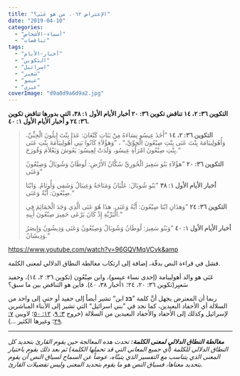 ```yaml
---
title: "الإعتراض ٠٦٢، من هو عَنَى؟"
date: "2019-04-10"
categories: 
  - "أسماء-الأشخاص"
  - "تناقضات"
tags: 
  - "أخبار-الأيام"
  - "التكوين"
  - "اسرائيل"
  - "سَعير"
  - "عيسو"
  - "عبري"
coverImage: "d9a0d9a6d9a2.jpg"
---
```


**التكوين ٣٦: ٢، ١٤ تناقض تكوين ٣٦: ٢٠ أخبار الأيام الأول ١: ٣٨، التي بدورها تناقض تكوين ٣٦: ٢٤ و أخبار الأيام الأول ١: ٤٠.**

> **التكوين ٣٦: ٢، ١٤** ”أَخَذَ عِيسُو نِسَاءَهُ مِنْ بَنَاتِ كَنْعَانَ: عَدَا بِنْتَ إِيلُونَ الْحِثِّيِّ، وَأُهُولِيبَامَةَ بِنْتَ عَنَى بِنْتِ صِبْعُونَ الْحِوِّيِّ،“ ، ”وَهؤُلاَءِ كَانُوا بَنِي أُهُولِيبَامَةَ بِنْتِ عَنَى بِنْتِ صِبْعُونَ امْرَأَةِ عِيسُو، وَلَدَتْ لِعِيسُو: يَعُوشَ وَيَعْلاَمَ وَقُورَحَ.“
> 
> **التكوين ٣٦: ٢٠** ”هؤُلاَءِ بَنُو سَعِيرَ الْحُورِيِّ سُكَّانُ الأَرْضِ: لُوطَانُ وَشُوبَالُ وَصِبْعُونُ وَعَنَى“
> 
> **أخبار الأيام الأول ١: ٣٨** ”بَنُو شُوبَالَ: عَلْيَانُ وَمَنَاحَةُ وَعِيبَالُ وَشَفِي وَأُونَامُ. وَابْنَا صِبْعُونَ: أَيَّةُ وَعَنَى.“
> 
> **التكوين ٣٦: ٢٤** ”وَهذَانِ ابْنَا صِبْعُونَ: أَيَّةُ وَعَنَى. هذَا هُوَ عَنَى الَّذِي وَجَدَ الْحَمَائِمَ فِي الْبَرِّيَّةِ إِذْ كَانَ يَرْعَى حَمِيرَ صِبْعُونَ أَبِيهِ.“
> 
> **أخبار الأيام الأول ١: ٤٠** ”وَبَنُو سَعِيرَ: لُوطَانُ وَشُوبَالُ وَصِبْعُونُ وَعَنَى وَدِيشُونُ وَإِيصَرُ وَدِيشَانُ.“

https://www.youtube.com/watch?v=96GQVMqVCvk&amp

فشل في قراءة النص بدقّة، إضافة إلى ارتكاب مغالطة النطاق الدلالي لمعنى الكلمة.

عَنَى هو والد أهوليبامة (إحدى نساء عيسو)، وابن صِبْعُون (تكوين ٣٦: ٢، ١٤)، وحفيد سَعيِر(تكوين ٣٦: ٢٠، ٢٤؛ ١أخبار ٣٨، ٤٠). فأين هو التناقض بين ما سبق؟

ربما أن المعترض يجهل أنَّ كلمة ”**בּנ** ابن“ تشير أيضاً إلى حفيد أو حتى إلى واحد من السلالة أي الأحفاد البعيدين، كما نجد في ”بني اسرائيل“ التي تشير إلى الأبناء المباشرين لإسرائيل وكذلك إلى الأحفاد والأحفاد البعيدين من السلالة (خروج [٣: ٩](https://biblia.com/bible/ar-vandyke/Ex3.9)، [١٢: ٥٠](https://biblia.com/bible/ar-vandyke/Ex12.50)؛ لاويين [٧: ٢٩](https://biblia.com/bible/ar-vandyke/Le7.29)؛ وغيرها الكثير …).

* * *

_**مغالطة النطاق الدلالي لمعنى الكلمة:** تحدث هذه المعالجة حين يقوم القارئ بتحديد كل النطاق الدلالي للكلمة (أي جميع المعاني التي قد تحملها الكلمة) ثم بعد ذلك يقوم باختيار المعنى الذي يتناسب مع التفسير الذي يتبنّاه، عوضاً عن السماح لسياق النص أن يقوم بتحديد معناها، فسياق النص هو ما يقوم بتحديد المعنى وليس تفضيلات القارئ._
